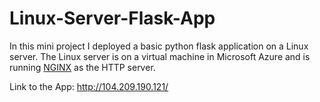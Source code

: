 # Linux-Server-Flask-App
In this mini project I deployed a basic python flask application on a Linux server. The Linux server is on a  virtual machine in Microsoft Azure and is running [NGINX](https://www.nginx.com/resources/wiki/start/topics/tutorials/install/) as the HTTP server.

Link to the App: http://104.209.190.121/
